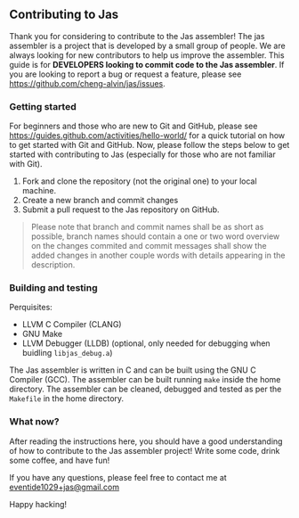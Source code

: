 ## Contributing to Jas

Thank you for considering to contribute to the Jas assembler! The jas assembler is a project that is developed by a
small group of people. We are always looking for new contributors to help us improve the assembler. This guide is 
for **DEVELOPERS looking to commit code to the Jas assembler**. If you are looking to report a bug or request a
feature, please see https://github.com/cheng-alvin/jas/issues.

### Getting started
For beginners and those who are new to Git and GitHub, please see https://guides.github.com/activities/hello-world/
for a quick tutorial on how to get started with Git and GitHub. Now, please follow the steps below to get started
with contributing to Jas (especially for those who are not familiar with Git).

1. Fork and clone the repository (not the original one) to your local machine.
2. Create a new branch and commit changes
3. Submit a pull request to the Jas repository on GitHub.


> Please note that branch and commit names shall be as short as possible, branch names should contain a one or
> two word overview on the changes commited and commit messages shall show the added changes in another couple
> words with details appearing in the description.

### Building and testing
Perquisites:
- LLVM C Compiler (CLANG)
- GNU Make
- LLVM Debugger (LLDB) (optional, only needed for debugging when buidling `libjas_debug.a`)

The Jas assembler is written in C and can be built using the GNU C Compiler (GCC). The assembler can be built
running `make` inside the home directory. The assembler can be cleaned, debugged and tested as per the `Makefile` in the home directory.

### What now?
After reading the instructions here, you should have a good understanding of how to contribute
to the Jas assembler project! Write some code, drink some coffee, and have fun!

If you have any questions, please feel free to contact me at eventide1029+jas@gmail.com

Happy hacking!
